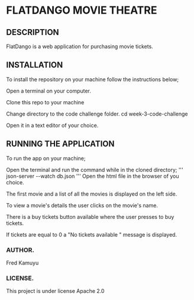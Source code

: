 # FLATDANGO MOVIE THEATRE
## DESCRIPTION
FlatDango is a web application for purchasing movie tickets.

## INSTALLATION
To install the repository on your machine follow the instructions below;

Open a terminal on your computer.

Clone this repo to your machine

Change directory to the code challenge folder. cd week-3-code-challenge

Open it in a text editor of your choice.



## RUNNING THE APPLICATION
To run the app on your machine;

Open the terminal and run the command while in the cloned directory;
'''
json-server --watch db.json
'''
Open the html file in the browser of you choice.

The first movie and a list of all the movies is displayed on the left side.

To view a movie's details the user clicks on the movie's name.

There is a buy tickets button available where the user presses to buy tickets.

If tickets are equal to 0 a "No tickets available " message is displayed.

### AUTHOR.
Fred Kamuyu

### LICENSE.
This project is under license Apache 2.0